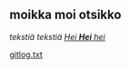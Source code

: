 ## moikka moi otsikko

*tekstiä tekstiä*
[_Hei **Hei** hei_](https://guides.github.com/features/mastering-markdown/)

[gitlog.txt](https://github.com/karvakasa/ot-harjoitustyo/blob/master/laskarit/viikko1/gitlog.txt)

